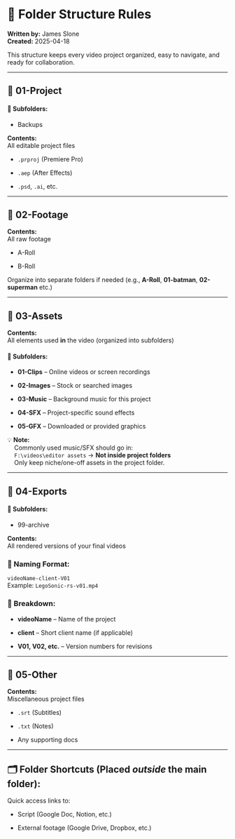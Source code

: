 # 📁 Folder Structure Rules

**Written by:** James Slone  
**Created:** 2025-04-18

This structure keeps every video project organized, easy to navigate, and ready for collaboration.

---

## 🔷 01-Project

#### 📁 Subfolders:

- Backups

**Contents:**  
All editable project files

- `.prproj` (Premiere Pro)

- `.aep` (After Effects)

- `.psd`, `.ai`, etc.

---

## 🔷 02-Footage

**Contents:**  
All raw footage

- A-Roll

- B-Roll

Organize into separate folders if needed (e.g., **A-Roll**, **01-batman**, **02-superman** etc.)

---

## 🔷 03-Assets

**Contents:**  
All elements used **in** the video (organized into subfolders)

#### 📁 Subfolders:

- **01-Clips** – Online videos or screen recordings

- **02-Images** – Stock or searched images

- **03-Music** – Background music for this project

- **04-SFX** – Project-specific sound effects

- **05-GFX** – Downloaded or provided graphics

💡 **Note:**  
    Commonly used music/SFX should go in:  
    `F:\videos\editor assets` → **Not inside project folders**  
    Only keep niche/one-off assets in the project folder.

---

## 🔷 04-Exports

#### 📁 Subfolders:

- 99-archive

**Contents:**  
All rendered versions of your final videos

### 🧾 Naming Format:

`videoName-client-V01`  
Example: `LegoSonic-rs-v01.mp4`

### 🧩 Breakdown:

- **videoName** – Name of the project

- **client** – Short client name (if applicable)

- **V01, V02, etc.** – Version numbers for revisions

---

## 🔷 05-Other

**Contents:**  
Miscellaneous project files

- `.srt` (Subtitles)

- `.txt` (Notes)

- Any supporting docs

---

## 🗂️ Folder Shortcuts (Placed *outside* the main folder):

Quick access links to:

- Script (Google Doc, Notion, etc.)

- External footage (Google Drive, Dropbox, etc.)
